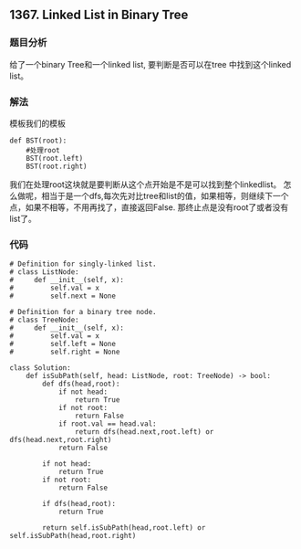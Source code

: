 ## 1367. Linked List in Binary Tree

### 题目分析
给了一个binary Tree和一个linked list, 要判断是否可以在tree 中找到这个linked list。

### 解法
模板我们的模板
```
def BST(root):
    #处理root
    BST(root.left)
    BST(root.right)
```
我们在处理root这块就是要判断从这个点开始是不是可以找到整个linkedlist。
怎么做呢，相当于是一个dfs,每次先对比tree和list的值，如果相等，则继续下一个点，如果不相等，不用再找了，直接返回False.
那终止点是没有root了或者没有list了。

### 代码
```
# Definition for singly-linked list.
# class ListNode:
#     def __init__(self, x):
#         self.val = x
#         self.next = None

# Definition for a binary tree node.
# class TreeNode:
#     def __init__(self, x):
#         self.val = x
#         self.left = None
#         self.right = None

class Solution:
    def isSubPath(self, head: ListNode, root: TreeNode) -> bool:
        def dfs(head,root):
            if not head:
                return True
            if not root:
                return False
            if root.val == head.val:
                return dfs(head.next,root.left) or dfs(head.next,root.right)
            return False
        
        if not head:
            return True
        if not root:
            return False
        
        if dfs(head,root):
            return True
        
        return self.isSubPath(head,root.left) or self.isSubPath(head,root.right)
```
